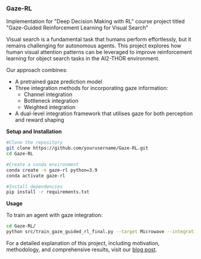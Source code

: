 ### Gaze-RL

Implementation for "Deep Decision Making with RL" course project titled "Gaze-Guided Reinforcement Learning for Visual Search"

Visual search is a fundamental task that humans perform effortlessly, but it remains challenging for autonomous agents. This project explores how human visual attention patterns can be leveraged to improve reinforcement learning for object search tasks in the AI2-THOR environment.

Our approach combines:

- A pretrained gaze prediction model
- Three integration methods for incorporating gaze information:
  - Channel integration
  - Bottleneck integration
  - Weighted integration
- A dual-level integration framework that utilises gaze for both perception and reward shaping

**Setup and Installation**

```bash
#Clone the repository
git clone https://github.com/yourusername/Gaze-RL.git
cd Gaze-RL

#Create a conda environment
conda create -n gaze-rl python=3.9
conda activate gaze-rl

#Install dependencies
pip install -r requirements.txt
```

**Usage**

To train an agent with gaze integration:

```bash
cd Gaze-RL/
python src/train_gaze_guided_rl_final.py --target Microwave --integration channel --exp-name gaze_channel_exp
```

For a detailed explanation of this project, including motivation, methodology, and comprehensive results, visit our [blog post](https://monishver11.github.io/projects/2_project/).
